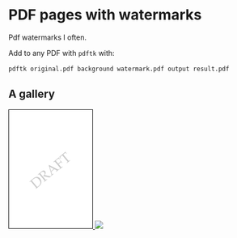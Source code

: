 # PDF pages with watermarks

Pdf watermarks I often.

Add to any PDF with `pdftk` with:

```bash
pdftk original.pdf background watermark.pdf output result.pdf
```


## A gallery


[ ![](img/draft.png) ](draft.pdf)
[ ![](img/draft2.png) ](draft2.pdf)
